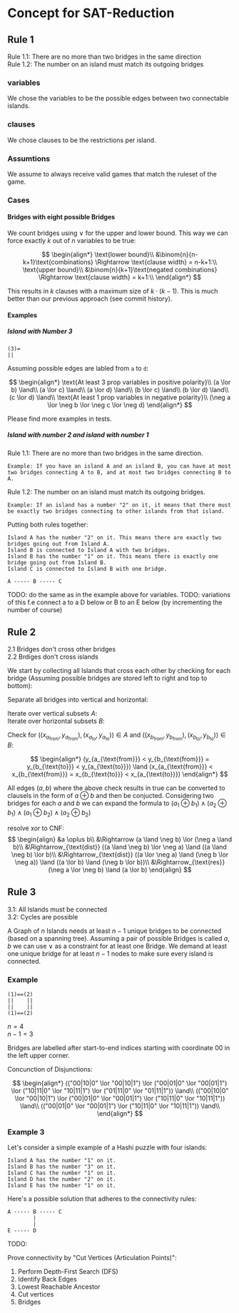 # Concept for SAT-Reduction

## Rule 1

Rule 1.1: There are no more than two bridges in the same direction  
Rule 1.2: The number on an island must match its outgoing bridges

### variables

We chose the variables to be the possible edges between two connectable islands.

### clauses

We chose clauses to be the restrictions per island.

### Assumtions

We assume to always receive valid games that match the ruleset of the game.

### Cases

#### Bridges with eight possible Bridges

We count bridges using $\lor$ for the upper and lower bound. This way we can force exactly $k$ out of $n$ variables to be true:

$$
\begin{align*}
\text{lower bound}\\
&\binom{n}{n-k+1}\text{combinations} \Rightarrow \text{clause width} = n-k+1:\\
\text{upper bound}\\
&\binom{n}{k+1}\text{negated combinations} \Rightarrow \text{clause width} = k+1:\\
\end{align*}
$$

This results in $k$ clauses with a maximum size of $k \cdot (k-1)$. This is much better than our previous approach (see commit history).

#### Examples

##### Island with Number 3

```
(3)=
||
```

Assuming possible edges are labled from `a` to `d`:

$$
\begin{align*}
\text{At least 3 prop variables in positive polarity}\\
(a \lor b) \land\\
(a \lor c) \land\\
(a \lor d) \land\\
(b \lor c) \land\\
(b \lor d) \land\\
(c \lor d) \land\\
\text{At least 1 prop variables in negative polarity}\\
(\neg a \lor \neg b \lor \neg c \lor \neg d)
\end{align*}
$$

Please find more examples in tests.

##### Island with number 2 and island with number 1

Rule 1.1: There are no more than two bridges in the same direction.

    Example: If you have an island A and an island B, you can have at most two bridges connecting A to B, and at most two bridges connecting B to A.

Rule 1.2: The number on an island must match its outgoing bridges.

    Example: If an island has a number "2" on it, it means that there must be exactly two bridges connecting to other islands from that island.

Putting both rules together:

    Island A has the number "2" on it. This means there are exactly two bridges going out from Island A.
    Island B is connected to Island A with two bridges.
    Island B has the number "1" on it. This means there is exactly one bridge going out from Island B.
    Island C is connected to Island B with one bridge.
```
A ----- B ----- C
```
TODO: do the same as in the example above for variables.
TODO: variations of this f.e connect a to a D below or B to an E below (by incrementing the number of course)


## Rule 2

2.1 Bridges don't cross other bridges  
2.2 Brdiges don't cross islands

We start by collecting all Islands that cross each other by checking for each bridge (Assuming possible bridges are stored left to right and top to bottom):  

Separate all bridges into vertical and horizontal:

Iterate over vertical subsets $A$:  
Iterate over horizontal subsets $B$:

Check for $((x_{a_{\text{from}}}, y_{a_{\text{from}}}), (x_{a_{\text{to}}}, y_{a_{\text{to}}})) \in A$ and $((x_{b_{\text{from}}}, y_{b_{\text{from}}}), (x_{b_{\text{to}}}, y_{b_{\text{to}}})) \in B$:

$$
\begin{align*}
(y_{a_{\text{from}}} < y_{b_{\text{from}}} = y_{b_{\text{to}}} < y_{a_{\text{to}}}) \land
(x_{a_{\text{from}}} < x_{b_{\text{from}}} = x_{b_{\text{to}}} < x_{a_{\text{to}}})
\end{align*}
$$

All edges $(a,b)$ where the above check results in true can be converted to clausels in the form of $a \oplus b$ and then be conjucted. Considering two bridges for each $a$ and $b$ we can expand the formula to $(a_1 \oplus b_1) \land (a_2 \oplus b_1) \land (a_1 \oplus b_2) \land (a_2 \oplus b_2)$

resolve xor to CNF:
$$
\begin{align}
  &a \oplus b\\
  &\Rightarrow (a \land \neg b) \lor (\neg a \land b)\\
  &\Rightarrow_{\text{dist}} ((a \land \neg b) \lor \neg a) \land ((a \land \neg b) \lor b)\\
  &\Rightarrow_{\text{dist}} ((a \lor \neg a) \land (\neg b \lor \neg a)) \land ((a \lor b) \land (\neg b \lor b))\\
  &\Rightarrow_{\text{res}} (\neg a \lor \neg b) \land (a \lor b)
\end{align}
$$


## Rule 3

3.1: All Islands must be connected  
3.2: Cycles are possible

A Graph of $n$ Islands needs at least $n-1$ unique bridges to be connected (based on a spanning tree). Assuming a pair of possible Bridges is called $a, b$ we can use $\lor$ as a constraint for at least one Bridge. We demand at least one unique bridge for at least $n-1$ nodes to make sure every island is connected.



### Example
```
(1)==(2)
||    ||
||    ||
(1)==(2)
```

$n = 4$  
$n-1 = 3$  

Bridges are labelled after start-to-end indices starting with coordinate 00 in the left upper corner.

Concunction of Disjunctions:

$$
\begin{align*}
(("00|10|0" \lor "00|10|1") \lor
("00|01|0" \lor "00|01|1") \lor
("10|11|0" \lor "10|11|1") \lor
("01|11|0" \lor "01|11|1")) \land\\
(("00|10|0" \lor "00|10|1") \lor
("00|01|0" \lor "00|01|1") \lor
("10|11|0" \lor "10|11|1")) \land\\
(("00|01|0" \lor "00|01|1") \lor
("10|11|0" \lor "10|11|1")) \land\\
\end{align*}
$$


### Example 3

Let's consider a simple example of a Hashi puzzle with four islands:

    Island A has the number "1" on it.
    Island B has the number "3" on it.
    Island C has the number "1" on it.
    Island D has the number "2" on it.
    Island E has the number "1" on it.

Here's a possible solution that adheres to the connectivity rules:
```
A ----- B ----- C
        |
        |
E ----- D
```
TODO:

Prove connectivity by "Cut Vertices (Articulation Points)":
  1. Perform Depth-First Search (DFS)
  2. Identify Back Edges
  3. Lowest Reachable Ancestor
  4. Cut vertices
  5. Bridges